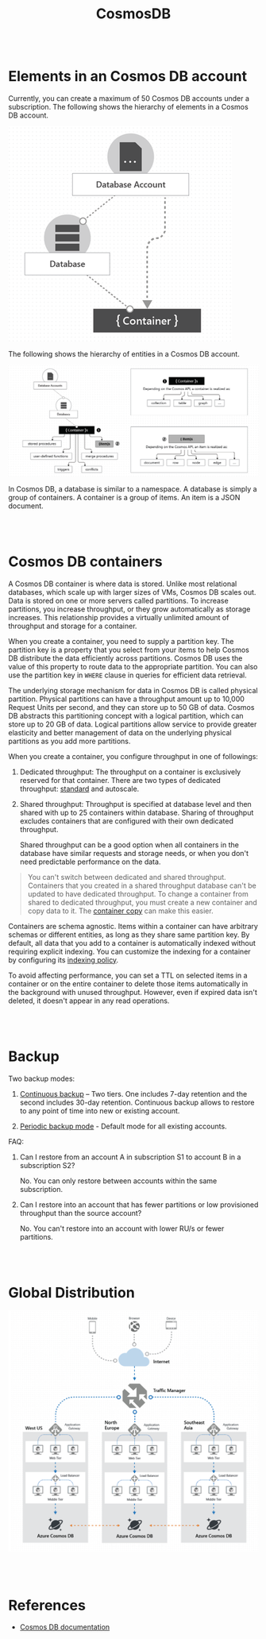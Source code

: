 <h1 style="text-align: center;"><strong>CosmosDB</strong></h1>

<br></br>


# Elements in an Cosmos DB account
Currently, you can create a maximum of 50 Cosmos DB accounts under a subscription. The following shows the hierarchy of elements in a Cosmos DB account.

![](./Images/cosmosdb_hierarchy.png)

The following shows the hierarchy of entities in a Cosmos DB account.

![](./Images/cosmos_entities.png)

In Cosmos DB, a database is similar to a namespace. A database is simply a group of containers. A container is a group of items. An item is a JSON document.

<br></br>



# Cosmos DB containers
A Cosmos DB container is where data is stored. Unlike most relational databases, which scale up with larger sizes of VMs, Cosmos DB scales out. Data is stored on one or more servers called partitions. To increase partitions, you increase throughput, or they grow automatically as storage increases. This relationship provides a virtually unlimited amount of throughput and storage for a container.

When you create a container, you need to supply a partition key. The partition key is a property that you select from your items to help Cosmos DB distribute the data efficiently across partitions. Cosmos DB uses the value of this property to route data to the appropriate partition. You can also use the partition key in `WHERE` clause in queries for efficient data retrieval.

The underlying storage mechanism for data in Cosmos DB is called physical partition. Physical partitions can have a throughput amount up to 10,000 Request Units per second, and they can store up to 50 GB of data. Cosmos DB abstracts this partitioning concept with a logical partition, which can store up to 20 GB of data. Logical partitions allow service to provide greater elasticity and better management of data on the underlying physical partitions as you add more partitions.

When you create a container, you configure throughput in one of followings:

1. Dedicated throughput: The throughput on a container is exclusively reserved for that container. There are two types of dedicated throughput: [standard](https://learn.microsoft.com/en-us/azure/cosmos-db/how-to-provision-container-throughput) and autoscale.

2. Shared throughput: Throughput is specified at database level and then shared with up to 25 containers within database. Sharing of throughput excludes containers that are configured with their own dedicated throughput.

    Shared throughput can be a good option when all containers in the database have similar requests and storage needs, or when you don't need predictable performance on the data.

> You can't switch between dedicated and shared throughput. Containers that you created in a shared throughput database can't be updated to have dedicated throughput. To change a container from shared to dedicated throughput, you must create a new container and copy data to it. The [container copy](https://learn.microsoft.com/en-us/azure/cosmos-db/container-copy) can make this easier.

Containers are schema agnostic. Items within a container can have arbitrary schemas or different entities, as long as they share same partition key. By default, all data that you add to a container is automatically indexed without requiring explicit indexing. You can customize the indexing for a container by configuring its [indexing policy](https://learn.microsoft.com/en-us/azure/cosmos-db/index-overview).

To avoid affecting performance, you can set a TTL on selected items in a container or on the entire container to delete those items automatically in the background with unused throughput. However, even if expired data isn't deleted, it doesn't appear in any read operations.

<br></br>



# Backup
Two backup modes:

1. [Continuous backup](https://learn.microsoft.com/en-us/azure/cosmos-db/continuous-backup-restore-introduction) – Two tiers. One includes 7-day retention and the second includes 30-day retention. Continuous backup allows to restore to any point of time into new or existing account.

2. [Periodic backup mode](https://learn.microsoft.com/en-us/azure/cosmos-db/periodic-backup-restore-introduction) - Default mode for all existing accounts.

FAQ:
1. Can I restore from an account A in subscription S1 to account B in a subscription S2?

    No. You can only restore between accounts within the same subscription.

2. Can I restore into an account that has fewer partitions or low provisioned throughput than the source account?

    No. You can't restore into an account with lower RU/s or fewer partitions.

<br></br>



# Global Distribution
![](./Images/cosmosdb_distribution.png)

<br></br>



# References
- [Cosmos DB documentation](https://learn.microsoft.com/en-us/azure/cosmos-db/)